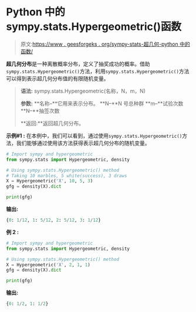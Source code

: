 # Python 中的 sympy.stats.Hypergeometric()函数

> 原文:[https://www . geesforgeks . org/sympy-stats-超几何-python 中的函数/](https://www.geeksforgeeks.org/sympy-stats-hypergeometric-function-in-python/)

**超几何分布**是一种离散概率分布，定义了抽奖成功的概率。借助`sympy.stats.Hypergeometric()`方法，利用`sympy.stats.Hypergeometric()`方法可以得到表示超几何分布值的有限随机变量。

> **语法:** sympy.stats.Hypergeometric(名称，N，m，N)
> 
> **参数:**
> **名称–**它用来表示分布。
> **N–**N 号总种群
> **m–**试验次数
> **N–**抽签次数
> 
> **返回:**返回超几何分布。

**示例#1 :**
在本例中，我们可以看到，通过使用`sympy.stats.Hypergeometric()`方法，我们能够通过使用该方法获得表示超几何分布的随机变量。

```py
# Import sympy and hypergeometric
from sympy.stats import Hypergeometric, density

# Using sympy.stats.Hypergeometric() method
# Taking 10 marbles, 5 white(success), 3 draws
X = Hypergeometric('X', 10, 5, 3) 
gfg = density(X).dict

print(gfg)
```

**输出:**

```py
{0: 1/12, 1: 5/12, 2: 5/12, 3: 1/12}

```

**例 2 :**

```py
# Import sympy and hypergeometric
from sympy.stats import Hypergeometric, density

# Using sympy.stats.Hypergeometric() method
X = Hypergeometric('X', 2, 1, 1)
gfg = density(X).dict

print(gfg)
```

**输出:**

```py
{0: 1/2, 1: 1/2}

```
